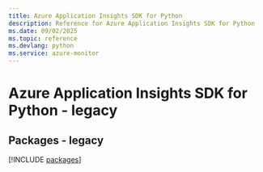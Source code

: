 ```yaml
---
title: Azure Application Insights SDK for Python
description: Reference for Azure Application Insights SDK for Python
ms.date: 09/02/2025
ms.topic: reference
ms.devlang: python
ms.service: azure-monitor
---
```

# Azure Application Insights SDK for Python - legacy
## Packages - legacy
[!INCLUDE [packages](application-insights-index.md)]